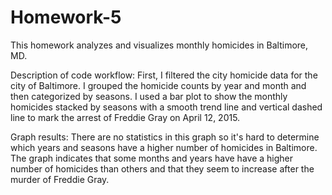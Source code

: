 # Homework-5
This homework analyzes and visualizes monthly homicides in Baltimore, MD. 

Description of code workflow: First, I filtered the city homicide data for the city of Baltimore. I grouped the homicide counts by year and month and then categorized by seasons. I used a bar plot to show the monthly homicides stacked by seasons with a smooth trend line and vertical dashed line to mark the arrest of Freddie Gray on April 12, 2015.

Graph results: There are no statistics in this graph so it's hard to determine which years and seasons have a higher number of homicides in Baltimore. The graph indicates that some months and years have have a higher number of homicides than others and that they seem to increase after the murder of Freddie Gray. 